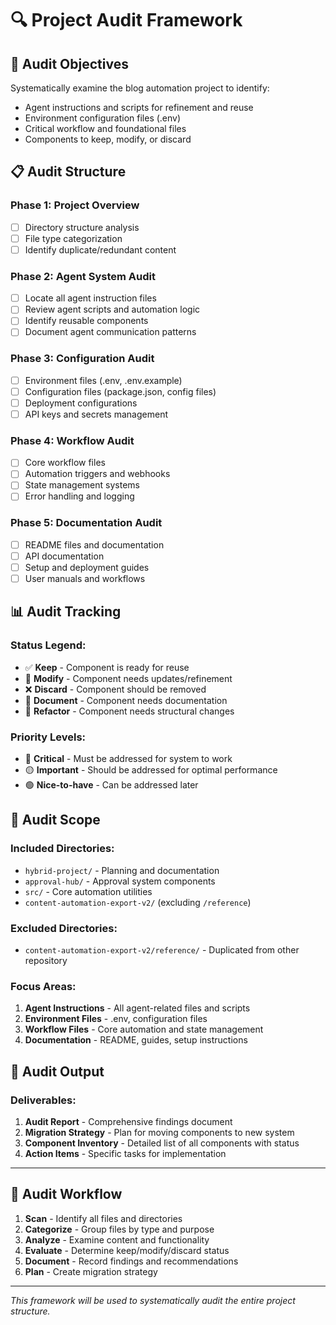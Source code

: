 # 🔍 Project Audit Framework

## 🎯 Audit Objectives
Systematically examine the blog automation project to identify:
- Agent instructions and scripts for refinement and reuse
- Environment configuration files (.env)
- Critical workflow and foundational files
- Components to keep, modify, or discard

## 📋 Audit Structure

### Phase 1: Project Overview
- [ ] Directory structure analysis
- [ ] File type categorization
- [ ] Identify duplicate/redundant content

### Phase 2: Agent System Audit
- [ ] Locate all agent instruction files
- [ ] Review agent scripts and automation logic
- [ ] Identify reusable components
- [ ] Document agent communication patterns

### Phase 3: Configuration Audit
- [ ] Environment files (.env, .env.example)
- [ ] Configuration files (package.json, config files)
- [ ] Deployment configurations
- [ ] API keys and secrets management

### Phase 4: Workflow Audit
- [ ] Core workflow files
- [ ] Automation triggers and webhooks
- [ ] State management systems
- [ ] Error handling and logging

### Phase 5: Documentation Audit
- [ ] README files and documentation
- [ ] API documentation
- [ ] Setup and deployment guides
- [ ] User manuals and workflows

## 📊 Audit Tracking

### Status Legend:
- ✅ **Keep** - Component is ready for reuse
- 🔄 **Modify** - Component needs updates/refinement
- ❌ **Discard** - Component should be removed
- 📝 **Document** - Component needs documentation
- 🔧 **Refactor** - Component needs structural changes

### Priority Levels:
- 🔴 **Critical** - Must be addressed for system to work
- 🟡 **Important** - Should be addressed for optimal performance
- 🟢 **Nice-to-have** - Can be addressed later

## 📁 Audit Scope

### Included Directories:
- `hybrid-project/` - Planning and documentation
- `approval-hub/` - Approval system components
- `src/` - Core automation utilities
- `content-automation-export-v2/` (excluding `/reference`)

### Excluded Directories:
- `content-automation-export-v2/reference/` - Duplicated from other repository

### Focus Areas:
1. **Agent Instructions** - All agent-related files and scripts
2. **Environment Files** - .env, configuration files
3. **Workflow Files** - Core automation and state management
4. **Documentation** - README, guides, setup instructions

## 📝 Audit Output

### Deliverables:
1. **Audit Report** - Comprehensive findings document
2. **Migration Strategy** - Plan for moving components to new system
3. **Component Inventory** - Detailed list of all components with status
4. **Action Items** - Specific tasks for implementation

---

## 🔄 Audit Workflow

1. **Scan** - Identify all files and directories
2. **Categorize** - Group files by type and purpose
3. **Analyze** - Examine content and functionality
4. **Evaluate** - Determine keep/modify/discard status
5. **Document** - Record findings and recommendations
6. **Plan** - Create migration strategy

---

*This framework will be used to systematically audit the entire project structure.* 